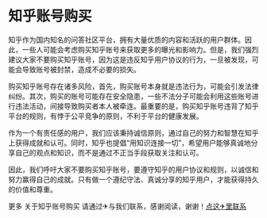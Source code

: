 # 知乎账号购买

知乎作为国内知名的问答社区平台，拥有大量优质的内容和活跃的用户群体。因此，一些人可能会考虑购买知乎账号来获取更多的曝光和影响力。但是，我们强烈建议大家不要购买知乎账号，因为这是违反知乎用户协议的行为，一旦被发现，可能会导致账号被封禁，造成不必要的损失。

购买知乎账号存在诸多风险，首先，购买账号本身就是违法行为，可能会引发法律纠纷。其次，购买的账号可能存在安全隐患，一些不法分子可能会利用这些账号进行违法活动，间接导致购买者本人被牵连。最重要的是，购买知乎账号违背了知乎平台的规则，有悖于公平竞争的原则，不利于平台的健康发展。

作为一个有责任感的用户，我们应该秉持诚信原则，通过自己的努力和智慧在知乎上获得成就和认可。同时，知乎也提倡“用知识连接一切”，希望用户能够真诚地分享自己的观点和知识，而不是通过不正当手段获取关注和认可。

因此，我们呼吁大家不要购买知乎账号，要遵守知乎的用户协议和规则，以诚信和努力赢得自己的成就。只有做一个遵纪守法、真诚分享的知乎用户，才能获得持久的价值和尊重。

更多 关于知乎账号购买 请通过✈与我们联系，感谢阅读，谢谢！[点这✈里联系](https://ww.k02.cc)